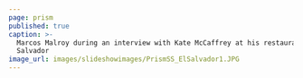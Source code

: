 ```yaml
---
page: prism
published: true
caption: >-
  Marcos Malroy during an interview with Kate McCaffrey at his restaurant El
  Salvador
image_url: images/slideshowimages/PrismSS_ElSalvador1.JPG
---
```

